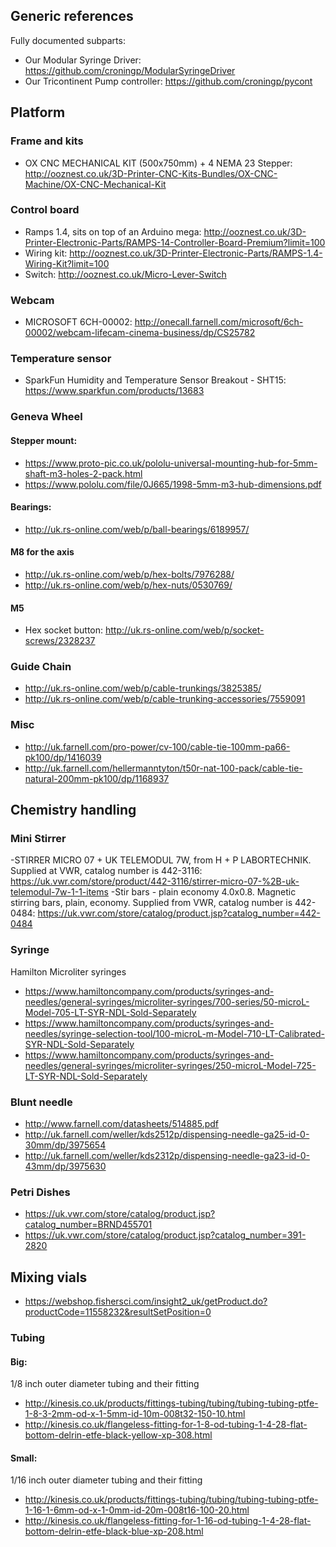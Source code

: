 ## Generic references

Fully documented subparts:

- Our Modular Syringe Driver: https://github.com/croningp/ModularSyringeDriver
- Our Tricontinent Pump controller: https://github.com/croningp/pycont

## Platform

### Frame and kits

- OX CNC MECHANICAL KIT (500x750mm) + 4 NEMA 23 Stepper: http://ooznest.co.uk/3D-Printer-CNC-Kits-Bundles/OX-CNC-Machine/OX-CNC-Mechanical-Kit

### Control board

- Ramps 1.4, sits on top of an Arduino mega: http://ooznest.co.uk/3D-Printer-Electronic-Parts/RAMPS-14-Controller-Board-Premium?limit=100
- Wiring kit: http://ooznest.co.uk/3D-Printer-Electronic-Parts/RAMPS-1.4-Wiring-Kit?limit=100
- Switch: http://ooznest.co.uk/Micro-Lever-Switch

### Webcam

- MICROSOFT  6CH-00002: http://onecall.farnell.com/microsoft/6ch-00002/webcam-lifecam-cinema-business/dp/CS25782

### Temperature sensor

- SparkFun Humidity and Temperature Sensor Breakout - SHT15: https://www.sparkfun.com/products/13683

### Geneva Wheel

#### Stepper mount:

- https://www.proto-pic.co.uk/pololu-universal-mounting-hub-for-5mm-shaft-m3-holes-2-pack.html
- https://www.pololu.com/file/0J665/1998-5mm-m3-hub-dimensions.pdf

#### Bearings:

- http://uk.rs-online.com/web/p/ball-bearings/6189957/

#### M8 for the axis
- http://uk.rs-online.com/web/p/hex-bolts/7976288/
- http://uk.rs-online.com/web/p/hex-nuts/0530769/

#### M5
- Hex socket button: http://uk.rs-online.com/web/p/socket-screws/2328237

### Guide Chain

- http://uk.rs-online.com/web/p/cable-trunkings/3825385/
- http://uk.rs-online.com/web/p/cable-trunking-accessories/7559091

### Misc

- http://uk.farnell.com/pro-power/cv-100/cable-tie-100mm-pa66-pk100/dp/1416039
- http://uk.farnell.com/hellermanntyton/t50r-nat-100-pack/cable-tie-natural-200mm-pk100/dp/1168937

## Chemistry handling

### Mini Stirrer

-STIRRER MICRO 07 + UK TELEMODUL 7W, from H + P LABORTECHNIK. Supplied at VWR, catalog number is 442-3116: https://uk.vwr.com/store/product/442-3116/stirrer-micro-07-%2B-uk-telemodul-7w-1-1-items
-Stir bars - plain economy 4.0x0.8. Magnetic stirring bars, plain, economy. Supplied from VWR, catalog number is 442-0484: https://uk.vwr.com/store/catalog/product.jsp?catalog_number=442-0484

### Syringe

Hamilton Microliter syringes
- https://www.hamiltoncompany.com/products/syringes-and-needles/general-syringes/microliter-syringes/700-series/50-microL-Model-705-LT-SYR-NDL-Sold-Separately
- https://www.hamiltoncompany.com/products/syringes-and-needles/syringe-selection-tool/100-microL-m-Model-710-LT-Calibrated-SYR-NDL-Sold-Separately
- https://www.hamiltoncompany.com/products/syringes-and-needles/general-syringes/microliter-syringes/250-microL-Model-725-LT-SYR-NDL-Sold-Separately

### Blunt needle

- http://www.farnell.com/datasheets/514885.pdf
- http://uk.farnell.com/weller/kds2512p/dispensing-needle-ga25-id-0-30mm/dp/3975654
- http://uk.farnell.com/weller/kds2312p/dispensing-needle-ga23-id-0-43mm/dp/3975630

### Petri Dishes

- https://uk.vwr.com/store/catalog/product.jsp?catalog_number=BRND455701
- https://uk.vwr.com/store/catalog/product.jsp?catalog_number=391-2820

## Mixing vials

- https://webshop.fishersci.com/insight2_uk/getProduct.do?productCode=11558232&resultSetPosition=0


### Tubing

#### Big:

1/8 inch outer diameter tubing and their fitting

- http://kinesis.co.uk/products/fittings-tubing/tubing/tubing-tubing-ptfe-1-8-3-2mm-od-x-1-5mm-id-10m-008t32-150-10.html
- http://kinesis.co.uk/flangeless-fitting-for-1-8-od-tubing-1-4-28-flat-bottom-delrin-etfe-black-yellow-xp-308.html

#### Small:

1/16 inch outer diameter tubing and their fitting

- http://kinesis.co.uk/products/fittings-tubing/tubing/tubing-tubing-ptfe-1-16-1-6mm-od-x-1-0mm-id-20m-008t16-100-20.html
- http://kinesis.co.uk/flangeless-fitting-for-1-16-od-tubing-1-4-28-flat-bottom-delrin-etfe-black-blue-xp-208.html
